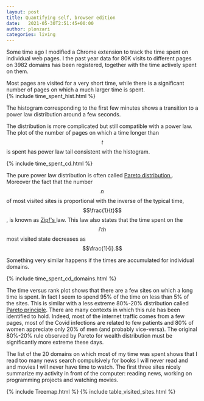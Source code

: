 ```yaml
---
layout: post
title: Quantifying self, browser edition
date:   2021-05-30T2:51:45+00:00
author: plonzari
categories: living
---
```


Some time ago I modified a Chrome extension to track the time spent on individual web pages.
I the past year data for 80K visits to different pages on 3982 domains has been registered, 
together with the time actively spent on them.

Most pages are visited for a very short time, while there is a significant number of pages on which 
a much larger time is spent.  
{% include time_spent_hist.html %}

The histogram corresponding to the first few minutes shows a transition to a power law distribution 
around a few seconds.  

The distribution is more complicated but still compatible with a power law. The plot of the 
number of pages on which a time longer than $$t$$ is spent has power law tail consistent with
the histogram.

{% include time_spent_cd.html %}

The pure power law distribution is often called 
<a href="https://en.wikipedia.org/wiki/Pareto_distribution"> Pareto 
distribution </a>. Moreover the fact that  the number $$n$$ of most visited sites is proportional with
the inverse of the typical time,
$$\frac{1}{t}$$,  is known as <a href="https://en.wikipedia.org/wiki/Zipf's_law"> Zipf's </a> law.
This law also states that the time spent on the  $$i'th$$ most visited state decreases as $$\frac{1}{i}.$$

Something very similar happens if the times are accumulated for individual domains.

{% include time_spent_cd_domains.html %}




The time versus rank plot shows that there are a few sites on which a long time is spent. In fact I seem 
 to spend 95% of the time on less than 5% of the sites. This is similar with a less extreme 80%-20% 
 distribution called 
 <a href="https://en.wikipedia.org/wiki/Pareto_principle"> Pareto principle</a>. There are many 
 contexts in which this rule has been identified to hold. Indeed, most of the internet traffic 
 comes from a few pages, most of the Covid infections are related to few patients and 80% of 
 women appreciate only 20% of men (and probably vice-versa). The original 80%-20% rule observed by 
 Pareto for wealth distribution must be significantly more extreme these days. 
 
The list of the 20 domains on which  most of my time was spent shows that  I read too many news 
  search  compulsively for books I will never read and   and movies I will never have time to watch. 
  The first three sites nicely summarize my activity in front of the computer: reading news, 
  working on programming projects and watching movies.
    
  {% include Treemap.html %}
  {% include table_visited_sites.html %}
